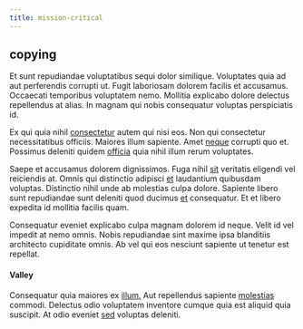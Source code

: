 ```yaml
---
title: mission-critical
---
```


## copying

Et sunt repudiandae voluptatibus sequi dolor similique. Voluptates quia ad aut perferendis corrupti ut. Fugit laboriosam dolorem facilis et accusamus. Occaecati temporibus voluptatem nemo. Mollitia explicabo dolore delectus repellendus at alias. In magnam qui nobis consequatur voluptas perspiciatis id.

Ex qui quia nihil [consectetur](/dolore/odio/neque/repellat/toolset.md) autem qui nisi eos. Non qui consectetur necessitatibus officiis. Maiores illum sapiente. Amet [neque](/facere/temporibus/consequatur/cross_platform_indiana_flexibility.md) corrupti quo et. Possimus deleniti quidem [officia](/dolore/odio/dignissimos/nemo/tools_&_music.md) quia nihil illum rerum voluptates.

Saepe et accusamus dolorem dignissimos. Fuga nihil [sit](/facere/odit/licensed_granite_salad.md) veritatis eligendi vel reiciendis at. Omnis qui distinctio adipisci [et](/facere/temporibus/possimus/protocol.md) laudantium quibusdam voluptas. Distinctio nihil unde ab molestias culpa dolore. Sapiente libero sunt repudiandae sunt deleniti quod ducimus [et](/earum/quia/marketing_park.md) consequatur. Et et libero expedita id mollitia facilis quam.

Consequatur eveniet explicabo culpa magnam dolorem id neque. Velit id vel impedit at nemo omnis. Nobis repudiandae sint maxime ipsa blanditiis architecto cupiditate omnis. Ab vel qui eos nesciunt sapiente ut tenetur est repellat.

#### Valley

Consequatur quia maiores ex [illum.](/dolore/et/calculate.md) Aut repellendus sapiente [molestias](/facere/adipisci/quam/rustic_steel_salad.md) commodi. Delectus odio voluptatem inventore cumque quia est aliquid quia suscipit. At odio eveniet [sed](/earum/quo/road.md) voluptas deleniti.
